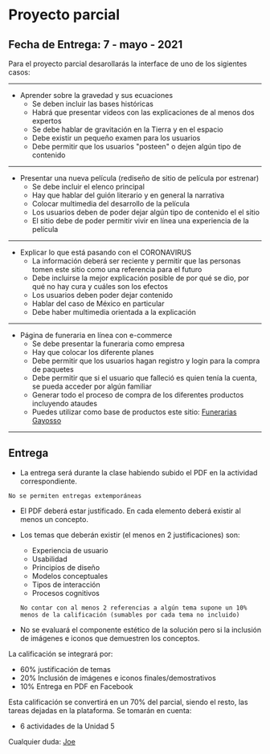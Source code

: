 # Proyecto parcial

## Fecha de Entrega: 7 - mayo - 2021
Para el proyecto parcial desarollarás la interface de uno de los sigientes casos:

---
- Aprender sobre la gravedad y sus ecuaciones
	- Se deben incluir las bases históricas
    - Habrá que presentar videos con las explicaciones de al menos dos expertos
    - Se debe hablar de gravitación en la Tierra y en el espacio
    - Debe existir un pequeño examen para los usuarios
    - Debe permitir que los usuarios "posteen" o dejen algún tipo de contenido
---
- Presentar una nueva película (rediseño de sitio de película por estrenar)
	- Se debe incluir el elenco principal
    - Hay que hablar del guión literario y en general la narrativa
    - Colocar multimedia del desarrollo de la película
    - Los usuarios deben de poder dejar algún tipo de contenido el el sitio
    - El sitio debe de poder permitir vivir en línea una experiencia de la película
---
- Explicar lo que está pasando con el CORONAVIRUS
	- La información deberá ser reciente y permitir que las personas tomen este sitio como una referencia para el futuro
    - Debe incluirse la mejor explicación posible de por qué se dio, por qué no hay cura y cuáles son los efectos
    - Los usuarios deben poder dejar contenido
    - Hablar del caso de México en particular
    - Debe haber multimedia orientada a la explicación
---

- Página de funeraria en línea con e-commerce
	- Se debe presentar la funeraria como empresa
	- Hay que colocar los diferente planes
	- Debe permitir que los usuarios hagan registro y login para la compra de paquetes
	- Debe permitir que si el usuario que falleció es quien tenía la cuenta, se pueda acceder por algún familiar
	- Generar todo el proceso de compra de los diferentes productos incluyendo ataudes
	- Puedes utilizar como base de productos este sitio: [Funerarias Gayosso](https://www.gayosso.com/?gclid=CjwKCAjw-YT1BRAFEiwAd2WRtjnL5_z93PyrzvhMy2ZNbWAkhlovWkJz1pcu8uIPFTKA0kNE8672TBoCtRYQAvD_BwE)
---

## Entrega
- La entrega será durante la clase habiendo subido el PDF en la actividad correspondiente. 
```
No se permiten entregas extemporáneas
```

- El PDF deberá estar justificado. En cada elemento deberá existir al menos un concepto.
- Los temas que deberán existir (el menos en 2 justificaciones) son:
	* Experiencia de usuario
    * Usabilidad
    * Principios de diseño
    * Modelos conceptuales
    * Tipos de interacción
    * Procesos cognitivos

  ```
  No contar con al menos 2 referencias a algún tema supone un 10% menos de la calificación (sumables por cada tema no incluido)
  ```
- No se evaluará el componente estético de la solución pero si la inclusión de imágenes e iconos que demuestren los conceptos.


La calificación se integrará por:
- 60% justificación de temas
- 20% Inclusión de imágenes e iconos finales/demostrativos
- 10% Entrega en PDF en Facebook

Esta calificación se convertirá en un 70% del parcial, siendo el resto, las tareas dejadas en la plataforma.
Se tomarán en cuenta:
- 6 actividades de la Unidad 5

Cualquier duda: [Joe](mailto:jose.c.mondragon@tec.mx)

